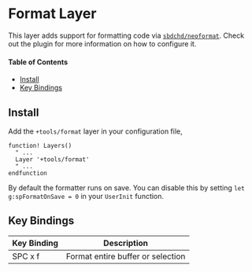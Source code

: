 # Format Layer
This layer adds support for formatting code via [`sbdchd/neoformat`](https://github.com/sbdchd/neoformat). Check out the plugin for more information on how to configure it.

#### Table of Contents
- [Install](#install)
- [Key Bindings](#key-bindings)

## Install
Add the `+tools/format` layer in your configuration file,

```viml
function! Layers()
  " ...
  Layer '+tools/format'
  " ...
endfunction
```

By default the formatter runs on save. You can disable this by setting `let g:spFormatOnSave = 0` in your `UserInit` function.

## Key Bindings
Key Binding | Description
----------- | --------------------------
SPC x f     | Format entire buffer or selection
